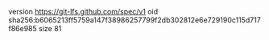 version https://git-lfs.github.com/spec/v1
oid sha256:b6065213ff5759a147f38986257799f2db302812e6e729190c115d717f86e985
size 81
